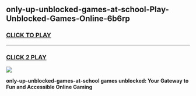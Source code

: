 
## only-up-unblocked-games-at-school-Play-Unblocked-Games-Online-6b6rp
<h3>
<a href="https://premium76.site?title=only-up-unblocked-games-at-school&ref=25A">CLICK TO PLAY</a></h3>
<hr>

<h3>
<a href="https://premium76.site?title=only-up-unblocked-games-at-school&ref=25A">CLICK 2 PLAY</a>
  
</h3>

<a href="https://premium76.site?title=only-up-unblocked-games-at-school&ref=25A"><img src="https://clearcache.store/games.png"></a>


**only-up-unblocked-games-at-school games unblocked: Your Gateway to Fun and Accessible Online Gaming**
